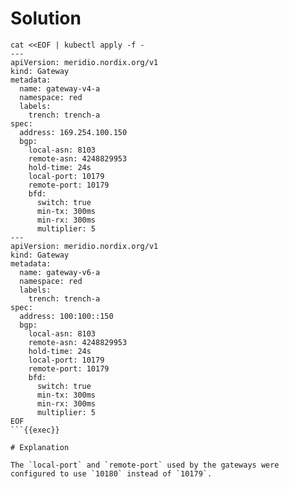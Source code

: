 # Solution

```
cat <<EOF | kubectl apply -f -
---
apiVersion: meridio.nordix.org/v1
kind: Gateway
metadata:
  name: gateway-v4-a
  namespace: red
  labels:
    trench: trench-a
spec:
  address: 169.254.100.150
  bgp:
    local-asn: 8103
    remote-asn: 4248829953
    hold-time: 24s
    local-port: 10179
    remote-port: 10179
    bfd:
      switch: true
      min-tx: 300ms
      min-rx: 300ms
      multiplier: 5
---
apiVersion: meridio.nordix.org/v1
kind: Gateway
metadata:
  name: gateway-v6-a
  namespace: red
  labels:
    trench: trench-a
spec:
  address: 100:100::150
  bgp:
    local-asn: 8103
    remote-asn: 4248829953
    hold-time: 24s
    local-port: 10179
    remote-port: 10179
    bfd:
      switch: true
      min-tx: 300ms
      min-rx: 300ms
      multiplier: 5
EOF
```{{exec}}

# Explanation

The `local-port` and `remote-port` used by the gateways were configured to use `10180` instead of `10179`.
